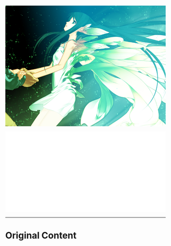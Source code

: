 <div align="center">
  
![沙耶](./沙耶.png)

</div>

<div align="center">
  
![Poem Banner](./poem-banner.svg)

</div>

---

# Original Content

<!-- Original content starts here -->